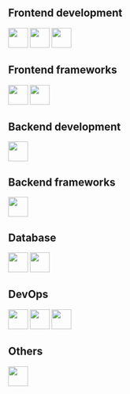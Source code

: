 ## Frontend development

<img src="https://cdn.jsdelivr.net/gh/devicons/devicon/icons/html5/html5-original.svg" width="40" /> <img src="https://cdn.jsdelivr.net/gh/devicons/devicon/icons/css3/css3-original.svg" width="40" /> <img src="https://cdn.jsdelivr.net/gh/devicons/devicon/icons/javascript/javascript-original.svg" width="40" />
          

## Frontend frameworks

<img src="https://cdn.jsdelivr.net/gh/devicons/devicon/icons/vuejs/vuejs-original.svg" width="40"/> <img src="https://cdn.jsdelivr.net/gh/devicons/devicon/icons/react/react-original.svg" width="40"/>

## Backend development

<img src="https://cdn.jsdelivr.net/gh/devicons/devicon/icons/php/php-plain.svg" width="40" />

## Backend frameworks

<img src="https://cdn.jsdelivr.net/gh/devicons/devicon/icons/laravel/laravel-plain.svg" width="40" />

## Database

<img src="https://cdn.jsdelivr.net/gh/devicons/devicon/icons/mysql/mysql-original.svg" width="40" /> <img src="https://cdn.jsdelivr.net/gh/devicons/devicon/icons/postgresql/postgresql-plain.svg" width="40" />

## DevOps

<img src="https://cdn.jsdelivr.net/gh/devicons/devicon/icons/git/git-original.svg" width="40" /> <img src="https://cdn.jsdelivr.net/gh/devicons/devicon/icons/github/github-original.svg" width="40" /> <img src="https://cdn.jsdelivr.net/gh/devicons/devicon/icons/docker/docker-plain.svg" width="40" />

## Others

<img src="https://cdn.jsdelivr.net/gh/devicons/devicon/icons/ubuntu/ubuntu-plain.svg" width="40" />        
          
           
